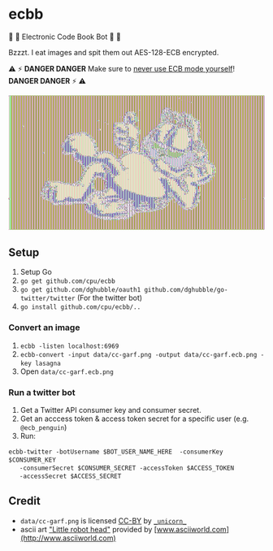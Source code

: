 # ecbb

:robot: :book: Electronic Code Book Bot :book: :robot:

Bzzzt. I eat images and spit them out AES-128-ECB encrypted.

:warning: :zap: **DANGER DANGER** Make sure to [never use ECB mode
yourself](http://crypto.stackexchange.com/questions/20941/why-shouldnt-i-use-ecb-encryption)! **DANGER DANGER** :zap: :warning:

![ECB Garfield](https://github.com/cpu/ecbb/blob/master/data/cc-garf.ecb.png)

## Setup

1. Setup Go
2. `go get github.com/cpu/ecbb`
3. `go get github.com/dghubble/oauth1 github.com/dghubble/go-twitter/twitter`
   (For the twitter bot)
4. `go install github.com/cpu/ecbb/..`

### Convert an image

1. `ecbb -listen localhost:6969`
2. `ecbb-convert -input data/cc-garf.png -output data/cc-garf.ecb.png -key lasagna`
3. Open `data/cc-garf.ecb.png`

### Run a twitter bot

1. Get a Twitter API consumer key and consumer secret.
2. Get an acccess token & access token secret for a specific user (e.g.
   `@ecb_penguin`)
3. Run:
```
ecbb-twitter -botUsername $BOT_USER_NAME_HERE  -consumerKey $CONSUMER_KEY 
   -consumerSecret $CONSUMER_SECRET -accessToken $ACCESS_TOKEN 
   -accessSecret $ACCESS_SECRET
```

## Credit

* `data/cc-garf.png` is licensed [CC-BY](https://creativecommons.org/licenses/by/4.0/) by [`_unicorn_`](https://www.sketchport.com/drawing/5744389380898816/garfield)
* ascii art ["Little robot head"](http://www.asciiworld.com/-Robots,24-.html) provided by [www.asciiworld.com](http://www.asciiworld.com)
